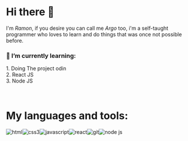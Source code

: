 
<h1>Hi there 👋</h1>
<p>I'm <i>Ramon</i>, 
    if you desire you can call me <i>Argo</i> too, 
    i'm a self-taught programmer who loves to learn and 
    do things that was once not possible before.
    <br>
    <h3>🌱 I’m currently learning: </h3>
    1. Doing The project odin <br>
    2. React JS <br>
    3. Node JS 
</p>
<br>
<h1>My languages and tools:</h1>
<div style="display: flex;">
    <img src="https://cdn-icons-png.flaticon.com/64/732/732212.png" alt="html">
    <img src="https://cdn-icons-png.flaticon.com/64/732/732190.png" alt="css3">
    <img src="https://cdn-icons-png.flaticon.com/64/5968/5968292.png" alt="javascript">
    <img src="https://cdn-icons-png.flaticon.com/64/1126/1126012.png" alt="react">
    <img src="https://img.icons8.com/color/64/git.png" alt="git">
    <img src="https://img.icons8.com/fluency/64/node-js.png" alt="node js">
</div>

<!--
**ArgoTenacius/ArgoTenacius** is a ✨ _special_ ✨ repository because its `README.md` (this file) appears on your GitHub profile.

Here are some ideas to get you started:

- 🔭 I’m currently working on ...
- 🌱 I’m currently learning ...
- 👯 I’m looking to collaborate on ...
- 🤔 I’m looking for help with ...
- 💬 Ask me about ...
- 📫 How to reach me: ...
- 😄 Pronouns: ...
- ⚡ Fun fact: ...
-->
